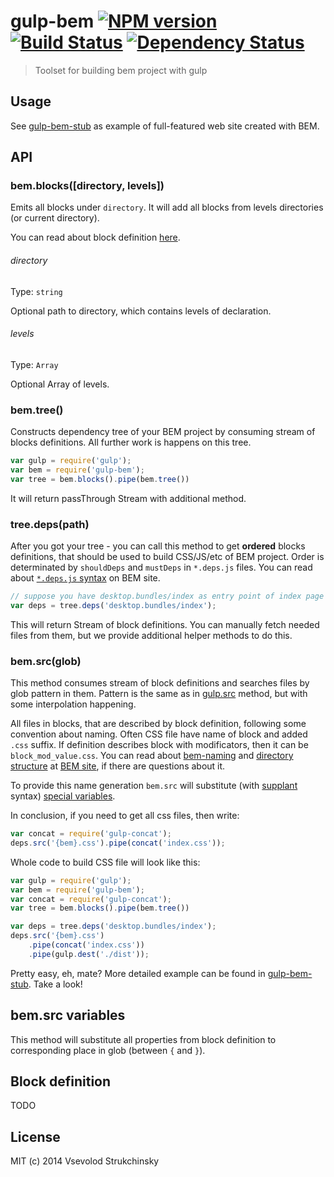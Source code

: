 # gulp-bem [![NPM version][npm-image]][npm-url] [![Build Status][travis-image]][travis-url] [![Dependency Status][depstat-image]][depstat-url]
> Toolset for building bem project with gulp

## Usage

See [gulp-bem-stub](https://github.com/matmuchrapna/gulp-bem-stub) as example of full-featured web site created with BEM.

## API

### bem.blocks([directory, levels])

Emits all blocks under `directory`. It will add all blocks from levels directories (or current directory).

You can read about block definition [here](https://github.com/floatdrop/gulp-bem#block-definition).

###### directory
Type: `string`  

Optional path to directory, which contains levels of declaration.

###### levels
Type: `Array`

Optional Array of levels.

### bem.tree()

Constructs dependency tree of your BEM project by consuming stream of blocks definitions. All further work is happens on this tree.

```js
var gulp = require('gulp');
var bem = require('gulp-bem');
var tree = bem.blocks().pipe(bem.tree())
```

It will return passThrough Stream with additional method.

### tree.deps(path)

After you got your tree - you can call this method to get __ordered__ blocks definitions, that should be used to build CSS/JS/etc of BEM project. Order is determinated by `shouldDeps` and `mustDeps` in `*.deps.js` files. You can read about [`*.deps.js` syntax](http://bem.info/tools/bem/bem-tools/depsjs/) on BEM site.

```js
// suppose you have desktop.bundles/index as entry point of index page
var deps = tree.deps('desktop.bundles/index');
```

This will return Stream of block definitions. You can manually fetch needed files from them, but we provide additional helper methods to do this.

### bem.src(glob)

This method consumes stream of block definitions and searches files by glob pattern in them. Pattern is the same as in [gulp.src](https://github.com/gulpjs/gulp/blob/master/docs/API.md#gulpsrcglobs-options) method, but with some interpolation happening.

All files in blocks, that are described by block definition, following some convention about naming. Often CSS file have name of block and added `.css` suffix. If definition describes block with modificators, then it can be `block_mod_value.css`. You can read about [bem-naming](http://bem.info/tools/bem/bem-naming/) and [directory structure](http://bem.info/method/filesystem/) at [BEM site](http://bem.info), if there are questions about it.

To provide this name generation `bem.src` will substitute (with [supplant](http://javascript.crockford.com/remedial.html) syntax) [special variables](https://github.com/floatdrop/gulp-bem#bemsrc-variables).

In conclusion, if you need to get all css files, then write:

```js
var concat = require('gulp-concat');
deps.src('{bem}.css').pipe(concat('index.css'));
```

Whole code to build CSS file will look like this:

```js
var gulp = require('gulp');
var bem = require('gulp-bem');
var concat = require('gulp-concat');
var tree = bem.blocks().pipe(bem.tree())

var deps = tree.deps('desktop.bundles/index');
deps.src('{bem}.css')
    .pipe(concat('index.css'))
    .pipe(gulp.dest('./dist'));
```

Pretty easy, eh, mate? More detailed example can be found in [gulp-bem-stub](https://github.com/matmuchrapna/gulp-bem-stub). Take a look!

## bem.src variables

This method will substitute all properties from block definition to corresponding place in glob (between `{` and `}`).

## Block definition

TODO

## License

MIT (c) 2014 Vsevolod Strukchinsky

[npm-url]: https://npmjs.org/package/gulp-bem
[npm-image]: https://badge.fury.io/js/gulp-bem.png

[travis-url]: http://travis-ci.org/floatdrop/gulp-bem
[travis-image]: https://travis-ci.org/floatdrop/gulp-bem.png?branch=master

[depstat-url]: https://david-dm.org/floatdrop/gulp-bem
[depstat-image]: https://david-dm.org/floatdrop/gulp-bem.png?theme=shields.io
